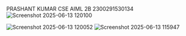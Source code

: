 PRASHANT KUMAR
CSE AIML 2B 
2300291530134
![Screenshot 2025-06-13 120100](https://github.com/user-attachments/assets/291f426e-4cf2-4eaf-8a88-f4769c31a328)

![Screenshot 2025-06-13 120052](https://github.com/user-attachments/assets/e718f192-939f-4385-92de-70254fdf1de4)
![Screenshot 2025-06-13 115947](https://github.com/user-attachments/assets/213ce144-7d7b-454f-8ac7-a8ca07791aa8)


